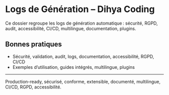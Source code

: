 # Logs de Génération – Dihya Coding

Ce dossier regroupe les logs de génération automatique : sécurité, RGPD, audit, accessibilité, CI/CD, multilingue, documentation, plugins.

## Bonnes pratiques
- Sécurité, validation, audit, logs, documentation, accessibilité, RGPD, CI/CD
- Exemples d’utilisation, guides intégrés, multilingue, plugins

---
Production-ready, sécurisé, conforme, extensible, documenté, multilingue, CI/CD, RGPD, accessibilité.
